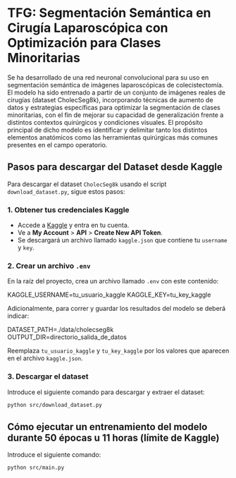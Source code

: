 # TFG: Segmentación Semántica en Cirugía Laparoscópica con Optimización para Clases Minoritarias
Se ha desarrollado de una red neuronal convolucional para su uso en segmentación semántica de imágenes laparoscópicas de colecistectomía.
El modelo ha sido entrenado a partir de un conjunto de imágenes reales de cirugías (dataset CholecSeg8k), incorporando técnicas de aumento de datos y estrategias específicas para optimizar la segmentación de clases minoritarias, con el fin de mejorar su capacidad de generalización frente a distintos contextos quirúrgicos y condiciones visuales.
El propósito principal de dicho modelo es identificar y delimitar tanto los distintos elementos anatómicos como las herramientas quirúrgicas más comunes presentes en el campo operatorio.

## Pasos para descargar del Dataset desde Kaggle

Para descargar el dataset `CholecSeg8k` usando el script `download_dataset.py`, sigue estos pasos:


### 1. Obtener tus credenciales Kaggle

- Accede a [Kaggle](https://www.kaggle.com/) y entra en tu cuenta.
- Ve a **My Account** > **API** > **Create New API Token**.
- Se descargará un archivo llamado `kaggle.json` que contiene tu `username` y `key`.

### 2. Crear un archivo `.env`

En la raíz del proyecto, crea un archivo llamado `.env` con este contenido:

KAGGLE_USERNAME=tu_usuario_kaggle
KAGGLE_KEY=tu_key_kaggle


Adicionalmente, para correr y guardar los resultados del modelo se deberá indicar:

DATASET_PATH=./data/cholecseg8k
OUTPUT_DIR=directorio_salida_de_datos


Reemplaza `tu_usuario_kaggle` y `tu_key_kaggle` por los valores que aparecen en el archivo `kaggle.json`.

### 3. Descargar el dataset

Introduce el siguiente comando para descargar y extraer el dataset:

```bash
python src/download_dataset.py
```

## Cómo ejecutar un entrenamiento del modelo durante 50 épocas u 11 horas (límite de Kaggle)

Introduce el siguiente comando:

```bash
python src/main.py
```
